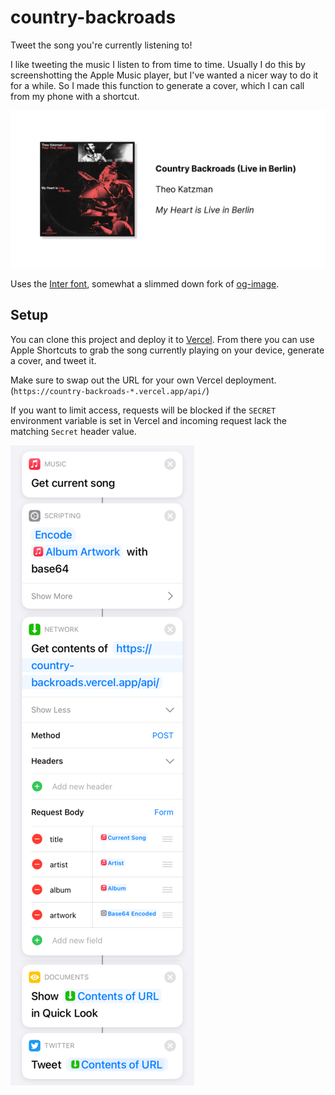 # country-backroads

Tweet the song you're currently listening to!

I like tweeting the music I listen to from time to time. Usually I do this by screenshotting the Apple Music player, but I've wanted a nicer way to do it for a while. So I made this function to generate a cover, which I can call from my phone with a shortcut.

![](./screenshot.png)

Uses the [Inter font](https://github.com/rsms/inter), somewhat a slimmed down fork of [og-image](https://github.com/vercel/og-image).

## Setup

You can clone this project and deploy it to [Vercel](https://vercel.com/). From there you can use Apple Shortcuts to grab the song currently playing on your device, generate a cover, and tweet it.

Make sure to swap out the URL for your own Vercel deployment. (`https://country-backroads-*.vercel.app/api/`)

If you want to limit access, requests will be blocked if the `SECRET` environment variable is set in Vercel and incoming request lack the matching `Secret` header value.

![](./shortcut.png)
